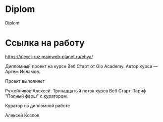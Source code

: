 # Diplom

Diplom

# Ссылка на работу
https://alexei-ruz.mainweb-planet.ru/ehya/

Дипломный проект на курсе Веб Старт от Glo Academy. Автор курса — Артем Исламов.

Проект выполняет

Ружейников Алексей. Тринадцатый поток курса Веб Старт. Тариф "Полный фарш" с куратором.

Куратор на дипломной работе

Алексей Козлов
